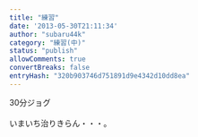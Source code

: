 ```yaml
---
title: "練習"
date: '2013-05-30T21:11:34'
author: "subaru44k"
category: "練習(中)"
status: "publish"
allowComments: true
convertBreaks: false
entryHash: "320b903746d751891d9e4342d10dd8ea"
---
```

30分ジョグ<br>
<br>
いまいち治りきらん・・・。

